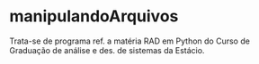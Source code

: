 # manipulandoArquivos
Trata-se de programa ref. a matéria RAD em Python do Curso de Graduação de análise e des. de sistemas da Estácio.
